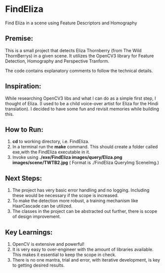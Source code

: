 # FindEliza
Find Eliza in a scene using Feature Descriptors and Homography

## Premise:
This is a small project that detects Eliza Thornberry (from The Wild ThornBerrys) in a given scene.
It utilizes the OpenCV3 library for Feature Detection, Homography and Perspective Tranform.

The code contains explanatory comments to follow the technical details.

## Inspiration:
While researching OpenCV3 libs and what I can do as a simple first step, I thought of Eliza.
(I used to be a child voice-over artist for Eliza for the Hindi translation).
I decided to have some fun and revisit memories while building this.

## How to Run:
1. **cd** to working directory, i.e. FindEliza.
2. In a terminal run the **make** command. This should create a folder called exe,with the FindEliza executable in it.
3. Invoke using **./exe/FindEliza images/query/Eliza.png images/scene/TWTB2.jpg** ( Format is ./FindEliza QueryImg SceneImg.)


## Next Steps:
1. The project has very basic error handling and no logging. Including these would be necessary if the scope
   is increased.
2. To make the detection more robust, a training mechanism like HaarCascade can be utilized.
3. The classes in the project can be abstracted out further, there is scope of design improvement.

## Key Learnings:
1. OpenCV is extensive and powerful!
2. It is very easy to over-engineer with the amount of libraries available.
   This makes it essential to keep the scope in check.
3. There is no one mantra, trial and error, with iterative development, is key to getting desired results.
